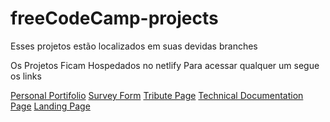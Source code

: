 # freeCodeCamp-projects
Esses projetos estão localizados em suas devidas branches

Os Projetos Ficam Hospedados no netlify
Para acessar qualquer um segue os links

[Personal Portifolio](https://sid-fcc-personal-portifolio.netlify.app/)
[Survey Form](https://sid-fcc-formulario.netlify.app/)
[Tribute Page](https://sid-fcc-tribute-page.netlify.app/)
[Technical Documentation Page](https://sid-fcc-technical-documentation.netlify.app/)
[Landing Page](https://sid-fcc-landing-page.netlify.app/)
